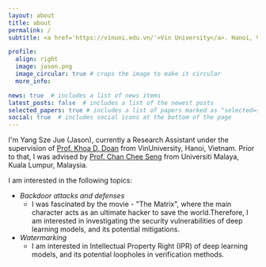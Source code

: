 ```yaml
---
layout: about
title: about
permalink: /
subtitle: <a href='https://vinuni.edu.vn/'>Vin University</a>. Hanoi, Vietnam.

profile:
  align: right
  image: jason.png
  image_circular: true # crops the image to make it circular
  more_info: 

news: true  # includes a list of news items
latest_posts: false  # includes a list of the newest posts
selected_papers: true # includes a list of papers marked as "selected={true}"
social: true  # includes social icons at the bottom of the page
---
```


<!-- Write your biography here. Tell the world about yourself. Link to your favorite [subreddit](http://reddit.com). You can put a picture in, too. The code is already in, just name your picture `prof_pic.jpg` and put it in the `img/` folder.

Put your address / P.O. box / other info right below your picture. You can also disable any of these elements by editing `profile` property of the YAML header of your `_pages/about.md`. Edit `_bibliography/papers.bib` and Jekyll will render your [publications page](/al-folio/publications/) automatically.

Link to your social media connections, too. This theme is set up to use [Font Awesome icons](https://fontawesome.com/) and [Academicons](https://jpswalsh.github.io/academicons/), like the ones below. Add your Facebook, Twitter, LinkedIn, Google Scholar, or just disable all of them. -->

I'm Yang Sze Jue (Jason), currently a Research Assistant under the supervision of [Prof. Khoa D. Doan](https://khoadoan.me) from VinUniversity, Hanoi, Vietnam. Prior to that, I was advised by [Prof. Chan Chee Seng](https://cs-chan.com) from Universiti Malaya, Kuala Lumpur, Malaysia.

I am interested in the following topics:
- *Backdoor attacks and defenses*
  - I was fascinated by the movie - "The Matrix", where the main character acts as an ultimate hacker to save the world.Therefore, I am interested in investigating the security vulnerabilities of deep learning models, and its potential mitigations. 
- *Watermarking*
  - I am interested in Intellectual Property Right (IPR) of deep learning models, and its potential loopholes in verification methods.


